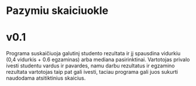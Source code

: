 # Pazymiu skaiciuokle
# v0.1 
Programa suskaičiuoja galutinį studento rezultata ir jį spausdina vidurkiu (0,4 vidurkis + 0.6 egzaminas)
 arba mediana pasirinktinai. Vartotojas privalo ivesti studentu vardus ir pavardes, namu darbu rezultatus ir egzamino rezultata vartotojas taip pat gali ivesti, taciau programa gali 
 juos sukurti naudodama atsitiktinius skaicius.